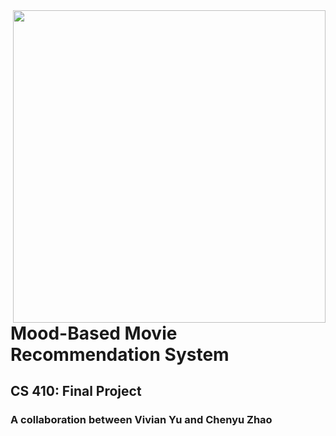 <img src="https://lionbridge.ai/wp-content/uploads/2020/09/2020-09-17_movie-recommendation-system.jpg" width="500" align="right" />

# Mood-Based Movie Recommendation System
## CS 410: Final Project 
### A collaboration between Vivian Yu and Chenyu Zhao


